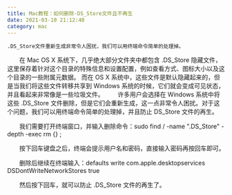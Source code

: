 ```yaml
---
title: Mac教程：如何删除-DS_Store文件且不再生
date: 2021-03-10 21:12:40
category: mac
---
```

```
.DS_Store文件重新生成非常令人困扰，我们可以用终端命令简单的处理掉。
```
　　在 Mac OS X 系统下，几乎绝大部分文件夹中都包含 .DS_Store 隐藏文件，这里保存着针对这个目录的特殊信息和设置配置，例如查看方式、图标大小以及这个目录的一些附属元数据。
       而在 OS X 系统中，这些文件是默认隐藏起来的，但是当我们将这些文件转移共享到 Windows 系统的时候，它们就会变成可见状态，并且看起来非常像是一些垃圾文件。
　　许多用户会选择在 Windows 系统中将这些 .DS_Store 文件删除，但是它们会重新生成，这一点非常令人困扰。对于这个问题，我们可以用终端命令简单的处理掉，并且防止 DS_Store 文件的再生。

　　我们需要打开终端窗口，并输入删除命令：sudo find / -name ".DS_Store" -depth -exec rm {} \;

　　按下回车键盘之后，终端会提示用户名和密码，直接输入密码再按回车即可。

　　删除后继续在终端输入：defaults write com.apple.desktopservices DSDontWriteNetworkStores true

　　然后按下回车，就可以防止 .DS_Store 文件的再生了。
